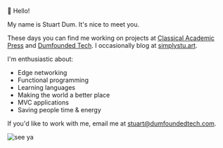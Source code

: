 :wave: Hello!

My name is Stuart Dum. It's nice to meet you.

These days you can find me working on projects at [Classical Academic Press](https://classicalacademicpress.com) and [Dumfounded Tech](https://dumfoundedtech.com). I occasionally blog at [simplystu.art](https://simplystu.art).

I'm enthusiastic about:
- Edge networking
- Functional programming
- Learning languages
- Making the world a better place
- MVC applications
- Saving people time & energy

If you'd like to work with me, email me at [stuart@dumfoundedtech.com](mailto:stuart@dumfoundedtech.com?Subject=Greetings%20from%20GitHub).

![see ya](https://i.giphy.com/media/v1.Y2lkPTc5MGI3NjExMmJnMnV4eGxqaGxuOGxyMGJkc2V0aXN2OGc3a3A5ZHk3b3Fyc25naiZlcD12MV9pbnRlcm5hbF9naWZfYnlfaWQmY3Q9Zw/9P1lC3RfX6Ufbcuuai/giphy.gif)
